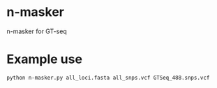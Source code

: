 # n-masker
n-masker for GT-seq

# Example use

```python n-masker.py all_loci.fasta all_snps.vcf GTSeq_488.snps.vcf```
